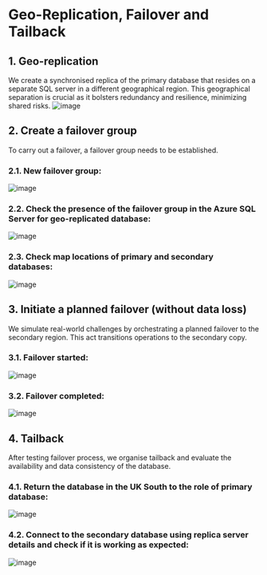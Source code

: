 # Geo-Replication, Failover and Tailback

## 1.  Geo-replication
We create a synchronised replica of the primary database that resides on a separate SQL server in a different geographical region. This geographical separation is crucial as it bolsters redundancy and resilience, minimizing shared risks.
![image](https://github.com/ZCHAnalytics/azure-database-migration319/assets/146954022/d9ca2a6b-5a9a-44d2-8e87-491428532100)

## 2. Create a failover group
To carry out a failover, a failover group needs to be established.  
### 2.1.  New failover group:
![image](https://github.com/ZCHAnalytics/azure-database-migration319/assets/146954022/fc5548c7-c0f4-449a-ba92-cd3bb42b787b)

### 2.2.  Check the presence of the failover group in the Azure SQL Server for geo-replicated database:
![image](https://github.com/ZCHAnalytics/azure-database-migration319/assets/146954022/b9f6716a-95e5-41bf-9a73-c6ea24aaff4b)

### 2.3.  Check map locations of primary and secondary databases:
![image](https://github.com/ZCHAnalytics/azure-database-migration319/assets/146954022/50a83439-6083-4d0d-aa29-e5fcad9bb8a0)

## 3. Initiate a planned failover (without data loss) 
We simulate real-world challenges by orchestrating a planned failover to the secondary region. This act transitions operations to the secondary copy. 

### 3.1.  Failover started:
![image](https://github.com/ZCHAnalytics/azure-database-migration319/assets/146954022/01bfd676-db83-4639-814d-650d149b114b)

### 3.2.  Failover completed:
![image](https://github.com/ZCHAnalytics/azure-database-migration319/assets/146954022/f269439f-528a-4e0d-9b04-ca7ab2aed02f)

## 4.  Tailback 
After testing failover process, we organise tailback and evaluate the availability and data consistency of the database.

### 4.1. Return the database in the UK South to the role of primary database: 
![image](https://github.com/ZCHAnalytics/azure-database-migration319/assets/146954022/17258300-989d-44ba-9835-66bc3a69e71f)

### 4.2.  Connect to the secondary database using replica server details and check if it is working as expected:
![image](https://github.com/ZCHAnalytics/azure-database-migration319/assets/146954022/31873edf-0a45-4e46-9761-957416f73270)
